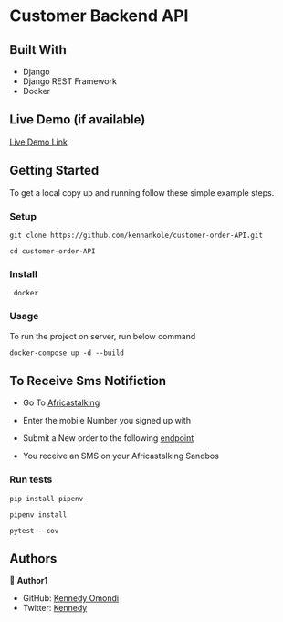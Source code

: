 # Customer Backend API

## Built With

- Django 
- Django REST Framework
- Docker

## Live Demo (if available)

[Live Demo Link]('https://customer-order-api.onrender.com/')


## Getting Started

To get a local copy up and running follow these simple example steps.

### Setup

```
git clone https://github.com/kennankole/customer-order-API.git
```

```
cd customer-order-API
```

### Install
```
 docker
```

### Usage
To run the project on server, run below command

```
docker-compose up -d --build
```

## To Receive Sms Notifiction

- Go To [Africastalking](https://developers.africastalking.com/simulator)

- Enter the mobile Number you signed up with

- Submit a New order to the following [endpoint](https://customer-order-api.onrender.com/)
 - You receive an SMS on your Africastalking Sandbos



### Run tests

```
pip install pipenv
```

```
pipenv install
```

```
pytest --cov
```

## Authors

👤 **Author1**

- GitHub: [Kennedy Omondi](https://github.com/kennankole)
- Twitter: [Kennedy](https://twitter.com/obwombe_kennedy)



